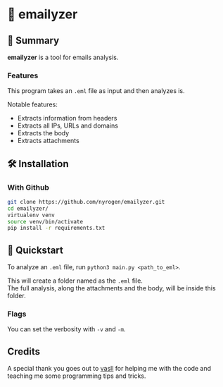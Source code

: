 # 📧 emailyzer

## 📝 Summary

**emailyzer** is a tool for emails analysis.  

### Features

This program takes an `.eml` file as input and then analyzes is.

Notable features:

- Extracts information from headers
- Extracts all IPs, URLs and domains
- Extracts the body
- Extracts attachments

## 🛠️ Installation

### With Github

```bash
git clone https://github.com/nyrogen/emailyzer.git
cd emailyzer/
virtualenv venv
source venv/bin/activate
pip install -r requirements.txt
```

## 🦆 Quickstart

To analyze an `.eml` file, run `python3 main.py <path_to_eml>`.

This will create a folder named as the `.eml` file.  
The full analysis, along the attachments and the body, will be inside this folder.

### Flags

You can set the verbosity with `-v` and `-m`.

## Credits

A special thank you goes out to [vasll](https://github.com/vasll) for helping me with the code and teaching me some programming tips and tricks.
